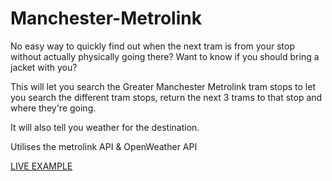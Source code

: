 # Manchester-Metrolink

No easy way to quickly find out when the next tram is from your stop without actually physically going there?
Want to know if you should bring a jacket with you?

This will let you search the Greater Manchester Metrolink tram stops to let you search the different tram stops, return the next 3 trams to that stop and where they're going.

It will also tell you weather for the destination.

Utilises the metrolink API & OpenWeather API

[LIVE EXAMPLE](http://whenisthenexttram.atwebpages.com/index.html)
